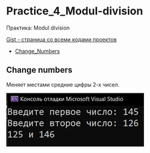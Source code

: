 
# Practice_4_Modul-division
Практика: Modul division

<a href="https://gist.github.com/SlavikArt/1352dd3fdb145bb68826edcce5741d44">Gist - страница со всеми кодами проектов</a>

* [Change_Numbers](Change_Numbers)

<p align="center">
    <h2>Change numbers</h2>
    <p>Меняет местами средние цифры 2-х чисел.</p>
    <img src="images/Change_Numbers.png">
</p>